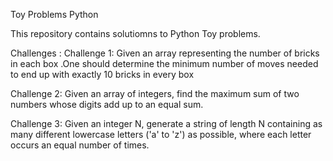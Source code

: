 Toy Problems Python 

This repository contains solutiomns to Python Toy problems.

Challenges :
Challenge 1:
Given an array representing the number of bricks in each box .One should determine the minimum number
of moves needed to end up with exactly 10 bricks in every box

Challenge 2:
Given an array of integers, find the maximum sum of two numbers whose digits add up to
an equal sum.

Challenge 3:
Given an integer N, generate a string of length N containing as many different lowercase letters ('a' to 'z') 
as possible, where each letter occurs an equal number of times.
